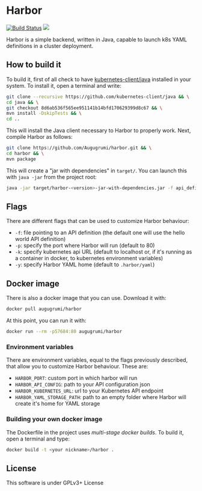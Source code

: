 # Harbor

[![Build Status](https://travis-ci.org/Augugrumi/harbor.svg?branch=master)](https://travis-ci.org/Augugrumi/harbor)
[![](https://images.microbadger.com/badges/image/augugrumi/harbor.svg)](https://microbadger.com/images/augugrumi/harbor "Get your own image badge on microbadger.com")

Harbor is a simple backend, written in Java, capable to launch k8s YAML
definitions in a cluster deployment.

## How to build it

To build it, first of all check to have [kubernetes-client/java](https://github.com/kubernetes-client/java)
installed in your system. To install it, open a terminal and write:
```bash
git clone --recursive https://github.com/kubernetes-client/java && \
cd java && \
git checkout 8d6ab536f565ee951141b14bfd170629399d8c67 && \
mvn install -DskipTests && \
cd ..
```

This will install the Java client necessary to Harbor to properly work.
Next, compile Harbor as follows:
```bash
git clone https://github.com/Augugrumi/harbor.git && \
cd harbor && \
mvn package
```

This will create a "jar with dependencies" in `target/`. You can launch
this with `java -jar` from the project root:
```bash
java -jar target/harbor-<version>-jar-with-dependencies.jar -f api_definition.json -p 57684
```

## Flags
There are different flags that can be used to customize Harbor behaviour:
- `-f`: file pointing to an API definition (the default one will use the
 hello world API definition)
- `-p`: specify the port where Harbor will run (default to 80)
- `-k`: specify kubernetes api URL (default to localhost or, if it's
 running as a container in docker, to kubernetes environment variables)
- `-y`: specify Harbor YAML home (default to `.harbor/yaml`)

## Docker image
There is also a docker image that you can use. Download it with:
```bash
docker pull augugrumi/harbor
```

At this point, you can run it with:
```bash
docker run --rm -p57684:80 augugrumi/harbor
```

### Environment variables
There are environment variables, equal to the flags previously
described, that allow you to customize Harbor behaviour.
These are:
- `HARBOR_PORT`: custom port in which harbor will run
- `HARBOR_API_CONFIG`: path to your API configuration json
- `HARBOR_KUBERNETES_URL`: url to your Kubernetes API endpoint
- `HARBOR_YAML_STORAGE_PATH`: path to an empty folder where Harbor will create it's home for YAML storage

### Building your own docker image
The Dockerfile in the project uses _multi-stage docker builds_. To
build it, open a terminal and type:
```bash
docker build -t <your nickname>/harbor .
```

## License

This software is under GPLv3+ License